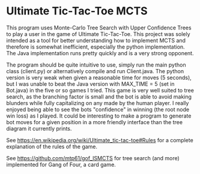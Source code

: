 # Ultimate Tic-Tac-Toe MCTS

This program uses Monte-Carlo Tree Search with Upper Confidence Trees to play a user in the game of Ultimate Tic-Tac-Toe. This project was solely intended as a tool for better understanding how to implement MCTS and therefore is somewhat inefficient, especially the python implementation. The Java implementation runs pretty quickly and is a very strong opponent.

The program should be quite intuitive to use, simply run the main python class (client.py) or alternatively compile and run Client.java. The python version is very weak when given a reasonable time for moves (5 seconds), but I was unable to beat the Java version with MAX_TIME = 5 (set in Bot.java) in the five or so games I tried. This game is very well suited to tree search, as the branching factor is small and the bot is able to avoid making blunders while fully capitalizing on any made by the human player. I really enjoyed being able to see the bots "confidence" in winning (the root node win loss) as I played. It could be interesting to make a program to generate bot moves for a given position in a more friendly interface than the tree diagram it currently prints. 

See https://en.wikipedia.org/wiki/Ultimate_tic-tac-toe#Rules for a complete explanation of the rules of the game.

See https://github.com/mtp61/gof_ISMCTS for tree search (and more) implemented for Gang of Four, a card game.
